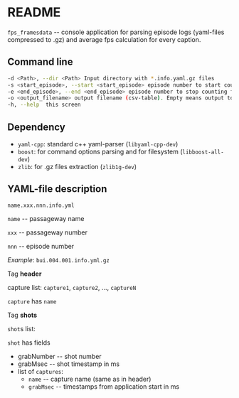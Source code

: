 # README

`fps_framesdata` -- console application for parsing episode logs (yaml-files compressed to .gz) and average fps calculation for every caption.

## Command line

```sh
-d <Path>, --dir <Path>	Input directory with *.info.yaml.gz files
-s <start_episode>, --start <start_episode> episode number to start counting fps. Empty means from the first in directory
-e <end_episode>, --end <end_episode> episode number to stop counting fps. Empty means to the last in directory (inclusive)
-o <output_filename> output filename (csv-table). Empty means output to console
-h, --help	this screen
```



## Dependency

- `yaml-cpp`: standard c++ yaml-parser (`libyaml-cpp-dev`)
- `boost`: for command options parsing and for filesystem (`libboost-all-dev`)
- `zlib`: for .gz files extraction (`zlib1g-dev`)



## YAML-file description

`name.xxx.nnn.info.yml`

`name` -- passageway name

`xxx` -- passageway number

`nnn` -- episode number

*Example*: `bui.004.001.info.yml.gz`

Tag **header**

capture list: `capture1`, `capture2`, ..., `captureN`

`capture` has `name`

Tag **shots**

`shot`s list: 

`shot` has fields

 - grabNumber -- shot number
 - grabMsec -- shot timestamp in ms
 - list of `captures`:
   	- `name` -- capture name (same as in header)
    - `grabMsec` -- timestamps from application start in ms



